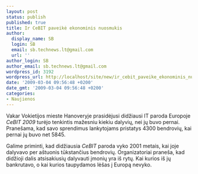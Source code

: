 ```yaml
---
layout: post
status: publish
published: true
title: Ir CeBIT paveikė ekonominis nuosmukis
author:
  display_name: SB
  login: SB
  email: sb.technews.lt@gmail.com
  url: ''
author_login: SB
author_email: sb.technews.lt@gmail.com
wordpress_id: 3192
wordpress_url: http://localhost/site/new/ir_cebit_paveike_ekonominis_nuosmukis/
date: '2009-03-04 09:56:48 +0200'
date_gmt: '2009-03-04 09:56:48 +0200'
categories:
- Naujienos
---
```

<p>Vakar Vokietijos mieste Hanoveryje prasidėjusi didžiausi IT paroda Europoje <i>CeBIT 2009</i> turėjo tenkintis mažesniu kiekiu dalyvių, nei jų buvo pernai. Pranešama, kad savo sprendimus lankytojams pristatys 4300 bendrovių, kai pernai jų buvo net 5845.</p>
<p>Galime priminti, kad didžiausia <i>CeBIT</i> paroda vyko 2001 metais, kai joje dalyvavo per aštuonis tūkstančius bendrovių. Organizatoriai praneša, kad didžioji dalis atsisakiusių dalyvauti įmonių yra iš rytų. Kai kurios iš jų bankrutavo, o kai kurios taupydamos lėšas į Europą nevyko.<br /></p>
